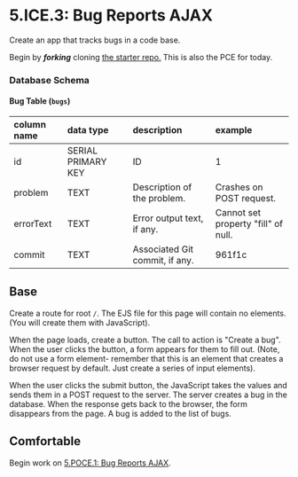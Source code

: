 # 5.ICE.3: Bug Reports AJAX

Create an app that tracks bugs in a code base.

Begin by _**forking**_ cloning [the starter repo.](https://github.com/rocketacademy/ajax-bugs-bootcamp) This is also the PCE for today.

### Database Schema

#### Bug Table \(`bugs`\)

| column name | data type | description | example |
| :--- | :--- | :--- | :--- |
| id | SERIAL PRIMARY KEY | ID | 1 |
| problem | TEXT | Description of the problem. | Crashes on POST request. |
| errorText | TEXT | Error output text, if any. | Cannot set property "fill" of null. |
| commit | TEXT | Associated Git commit, if any. | 961f1c |

## Base

Create a route for root `/`. The EJS file for this page will contain no elements. \(You will create them with JavaScript\).

When the page loads, create a button. The call to action is "Create a bug". When the user clicks the button, a form appears for them to fill out. \(Note, do not use a form element- remember that this is an element that creates a browser request by default. Just create a series of input elements\).

When the user clicks the submit button, the JavaScript takes the values and sends them in a POST request to the server. The server creates a bug in the database. When the response gets back to the browser, the form disappears from the page. A bug is added to the list of bugs.

## Comfortable

Begin work on [5.POCE.1: Bug Reports AJAX](../5.poce-post-class-exercises/5.poce.1-bug-reports-ajax.md).


